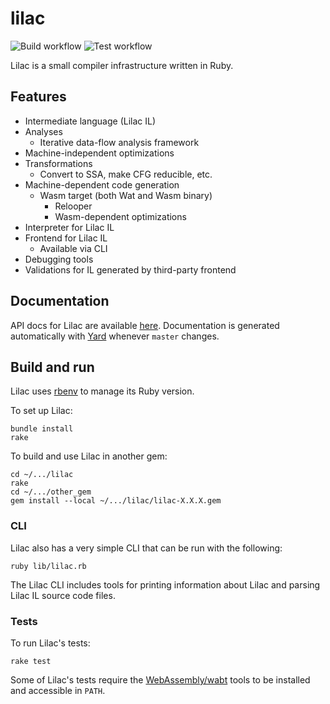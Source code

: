 # lilac

![Build workflow](https://github.com/matthewd673/lilac/actions/workflows/build.yml/badge.svg)
![Test workflow](https://github.com/matthewd673/lilac/actions/workflows/test.yml/badge.svg)

Lilac is a small compiler infrastructure written in Ruby.

## Features

* Intermediate language (Lilac IL)
* Analyses
  * Iterative data-flow analysis framework
* Machine-independent optimizations
* Transformations
  * Convert to SSA, make CFG reducible, etc.
* Machine-dependent code generation
  * Wasm target (both Wat and Wasm binary)
    * Relooper
    * Wasm-dependent optimizations
* Interpreter for Lilac IL
* Frontend for Lilac IL
  * Available via CLI
* Debugging tools
* Validations for IL generated by third-party frontend
 
## Documentation

API docs for Lilac are available [here](https://matthewd673.github.io/lilac/). Documentation is
generated automatically with [Yard](https://yardoc.org) whenever `master` changes.

## Build and run

Lilac uses [rbenv](https://github.com/rbenv/rbenv) to manage its Ruby version.

To set up Lilac:

```
bundle install
rake
```

To build and use Lilac in another gem:

```
cd ~/.../lilac
rake
cd ~/.../other_gem
gem install --local ~/.../lilac/lilac-X.X.X.gem
```

### CLI

Lilac also has a very simple CLI that can be run with the following:
```
ruby lib/lilac.rb
```

The Lilac CLI includes tools for printing information about Lilac and parsing Lilac IL source code files.

### Tests

To run Lilac's tests:
```
rake test
```

Some of Lilac's tests require the [WebAssembly/wabt](https://github.com/webassembly/wabt) tools to be installed and accessible in `PATH`.
